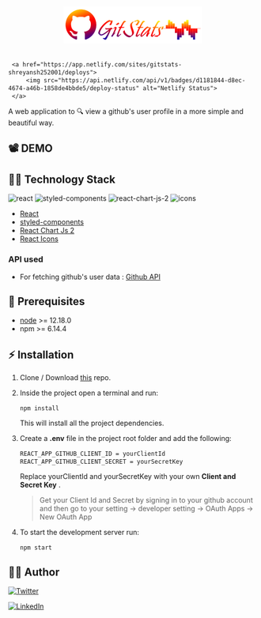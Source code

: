 <p align="center">
    <img src="./src/assets/logo.png" alt="gitpedia" width="280px"/>
    <br>
    <br>
    
     <a href="https://app.netlify.com/sites/gitstats-shreyansh252001/deploys">
         <img src="https://api.netlify.com/api/v1/badges/d1181844-d8ec-4674-a46b-1858de4bbde5/deploy-status" alt="Netlify Status">
     </a>

</p>

A web application to  :mag:  view a github's user profile in a more simple and beautiful way. 

## :film_projector: DEMO
<p align="center">
<!---img src="./src/assets/demo.gif" alt="musology"--->
</p>


## :man_technologist: Technology Stack
![react](https://img.shields.io/badge/frontend-react-61dafb?style=flat&logo=React)
![styled-components](https://img.shields.io/badge/styling-styled--components-%23DB7093?style=flat&logo=styled-components)
![react-chart-js-2](https://img.shields.io/badge/charts-react--chart--js--2-yellow?style=flat&logo=Deezer)
![icons](https://img.shields.io/badge/icons-react--icons-red?style=flat&logo=React)


* [React](https://reactjs.org/)
* [styled-components](https://styled-components.com/)
* [React Chart Js 2](https://www.npmjs.com/package/react-chartjs-2)
* [React Icons](https://react-icons.github.io/react-icons/)

### API used
* For fetching github's user data : [Github API](https://developer.github.com/v3/)

## :hatching_chick: Prerequisites
* [node](https://nodejs.org/en/) >= 12.18.0
* npm >= 6.14.4

## :zap: Installation

1. Clone / Download [this](https://github.com/Shreyansh252001/git-stats) repo.
2. Inside the project open a terminal and run:
    ```
    npm install
    ```
    This will install all the project dependencies.
3. Create a **.env** file in the project root folder and add the following:
    ```
    REACT_APP_GITHUB_CLIENT_ID = yourClientId
    REACT_APP_GITHUB_CLIENT_SECRET = yourSecretKey 
    ```
    Replace yourClientId and yourSecretKey with your own **Client and Secret Key** .

    > Get your Client Id and Secret by signing in to your github account and then go to your setting -> developer setting -> OAuth Apps -> New OAuth App
4. To start the development server run:
    ```
    npm start
    ```

## :man_in_tuxedo: Author
[![Twitter](https://img.shields.io/badge/follow-%40shreyansh-shukla-1DA1F2?style=flat&logo=Twitter)](https://twitter.com/6saalmoscow) 

[![LinkedIn](https://img.shields.io/badge/connect-%40shreyansh-shukla-%230077B5?style=flat&logo=LinkedIn)](https://www.linkedin.com/in/shreyansh-shukla/)



